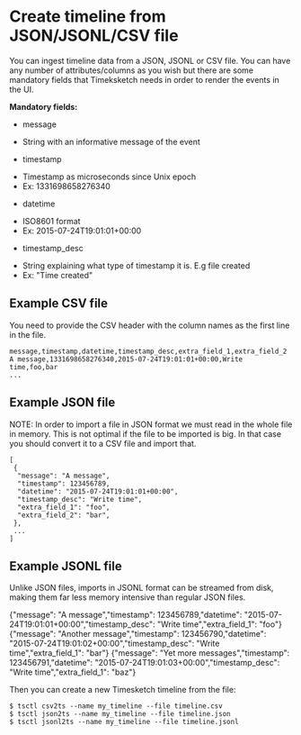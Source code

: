 # Create timeline from JSON/JSONL/CSV file

You can ingest timeline data from a JSON, JSONL or CSV file. You can have any number of attributes/columns as you wish but there are some mandatory fields that Timeksketch needs in order to render the events in the UI.

**Mandatory fields:**
* message
 - String with an informative message of the event
* timestamp
 - Timestamp as microseconds since Unix epoch
 - Ex: 1331698658276340
* datetime
 - ISO8601 format
 - Ex: 2015-07-24T19:01:01+00:00
* timestamp_desc
 - String explaining what type of timestamp it is. E.g file created
 - Ex: "Time created"

## Example CSV file
You need to provide the CSV header with the column names as the first line in the file.

    message,timestamp,datetime,timestamp_desc,extra_field_1,extra_field_2
    A message,1331698658276340,2015-07-24T19:01:01+00:00,Write time,foo,bar
    ...


## Example JSON file
NOTE: In order to import a file in JSON format we must read in the whole file in memory. This is not optimal if the file to be imported is big. In that case you should convert it to a CSV file and import that.

    [
     {
      "message": "A message",
      "timestamp": 123456789,
      "datetime": "2015-07-24T19:01:01+00:00",
      "timestamp_desc": "Write time",
      "extra_field_1": "foo",
      "extra_field_2": "bar",
     },
     ...
    ]

## Example JSONL file
Unlike JSON files, imports in JSONL format can be streamed from disk, making them far less memory intensive than regular JSON files.

{"message": "A message","timestamp": 123456789,"datetime": "2015-07-24T19:01:01+00:00","timestamp_desc": "Write time","extra_field_1": "foo"}
{"message": "Another message","timestamp": 123456790,"datetime": "2015-07-24T19:01:02+00:00","timestamp_desc": "Write time","extra_field_1": "bar"}
{"message": "Yet more messages","timestamp": 123456791,"datetime": "2015-07-24T19:01:03+00:00","timestamp_desc": "Write time","extra_field_1": "baz"}

Then you can create a new Timesketch timeline from the file:

    $ tsctl csv2ts --name my_timeline --file timeline.csv
    $ tsctl json2ts --name my_timeline --file timeline.json
    $ tsctl jsonl2ts --name my_timeline --file timeline.jsonl
